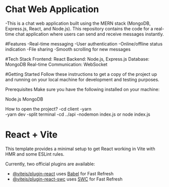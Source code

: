 # Chat Web Application

-This is a chat web application built using the MERN stack (MongoDB, Express.js, React, and Node.js). This repository contains the code for a real-time chat application where users can send and receive messages instantly.

#Features
-Real-time messaging
-User authentication
-Online/offline status indication
-File sharing
-Smooth scrolling for new messages

#Tech Stack
Frontend: React
Backend: Node.js, Express.js
Database: MongoDB
Real-time Communication: WebSocket

#Getting Started
Follow these instructions to get a copy of the project up and running on your local machine for development and testing purposes.

Prerequisites
Make sure you have the following installed on your machine:

Node.js
MongoDB

How to open the project?
-cd client
-yarn  
-yarn dev
-split terminal
-cd ../api 
-nodemon index.js or node index.js



# React + Vite

This template provides a minimal setup to get React working in Vite with HMR and some ESLint rules.

Currently, two official plugins are available:

- [@vitejs/plugin-react](https://github.com/vitejs/vite-plugin-react/blob/main/packages/plugin-react/README.md) uses [Babel](https://babeljs.io/) for Fast Refresh
- [@vitejs/plugin-react-swc](https://github.com/vitejs/vite-plugin-react-swc) uses [SWC](https://swc.rs/) for Fast Refresh
